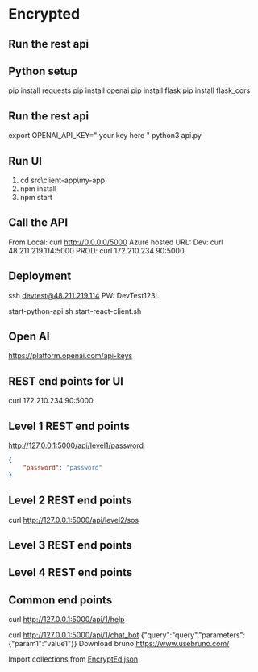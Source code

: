 
# Encrypted

## Run the rest api

## Python setup

pip install requests
pip install openai
pip install flask
pip install flask_cors

## Run the rest api

export OPENAI_API_KEY=" your key here "
python3 api.py

## Run UI

1. cd src\client-app\my-app
2. npm install 
3. npm start

## Call the API

From Local: curl <http://0.0.0.0/5000>
Azure hosted URL:
Dev: curl 48.211.219.114:5000
PROD: curl 172.210.234.90:5000

## Deployment

ssh devtest@48.211.219.114
PW: DevTest123!.

start-python-api.sh
start-react-client.sh

## Open AI

<https://platform.openai.com/api-keys>

## REST end points for UI

curl 172.210.234.90:5000

## Level 1 REST end points

<http://127.0.0.1:5000/api/level1/password>

```json
{
    "password": "password"
}
```

## Level 2 REST end points

curl <http://127.0.0.1:5000/api/level2/sos>

## Level 3 REST end points

## Level 4 REST end points

## Common end points

curl <http://127.0.0.1:5000/api/1/help>

curl <http://127.0.0.1:5000/api/1/chat_bot>
{"query":"query","parameters": {"param1":"value1"}}
Download bruno
<https://www.usebruno.com/>

Import collections from [EncryptEd.json](rest-api-collections%2FEncryptEd.json)
